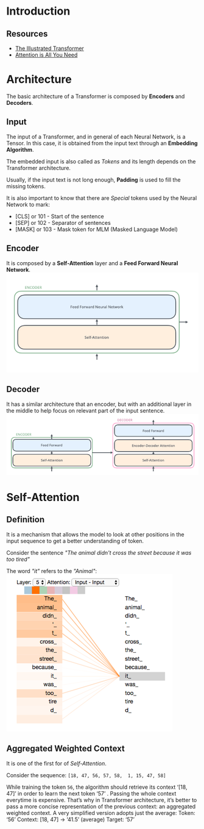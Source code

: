 # Introduction
## Resources
- [The Illustrated Transformer](https://jalammar.github.io/illustrated-transformer/)
- [Attention is All You Need](https://arxiv.org/abs/1706.03762)

# Architecture
The basic architecture of a Transformer is composed by **Encoders** and **Decoders**.

## Input
The input of a Transformer, and in general of each Neural Network, is a Tensor. In this case, it is obtained from the input
text through an **Embedding Algorithm**.

The embedded input is also called as *Tokens* and its length depends on the Transformer architecture.

Usually, if the input text is not long enough, **Padding** is used to fill the missing tokens.

It is also important to know that there are *Special* tokens used by the Neural Network to mark:
- [CLS] or 101 - Start of the sentence
- [SEP] or 102 - Separator of sentences
- [MASK] or 103 - Mask token for MLM (Masked Language Model)

## Encoder
It is composed by a **Self-Attention** layer and a **Feed Forward Neural Network**.
![Encoder Architecture](./images/encoder.png)

## Decoder
It has a similar architecture that an encoder, but with an additional layer in the middle to
help focus on relevant part of the input sentence.
![Encoder Architecture](./images/decoder.png)

# Self-Attention
## Definition
It is a mechanism that allows the model to look at other positions in the input sequence to get a 
better understanding of token.

Consider the sentence *"The animal didn't cross the street because it was too tired"*

The word *"it"* refers to the *"Animal"*:
![Self-Attention Example](./images/self_attention.png)

## Aggregated Weighted Context
It is one of the first for of *Self-Attention*.

Consider the sequence: `[18, 47, 56, 57, 58,  1, 15, 47, 58]`

While training the token `56`, the algorithm should retrieve its context ‘[18, 47]’ in order to learn the next token ‘57’
. Passing the whole context everytime is expensive. That’s why in Transformer architecture, it’s better to pass a more concise representation of the previous context: an aggregated weighted context. A very simplified version adopts just the average:
Token: ‘56’
Context: [18, 47] → ‘41.5’ (average)
Target: ‘57’


